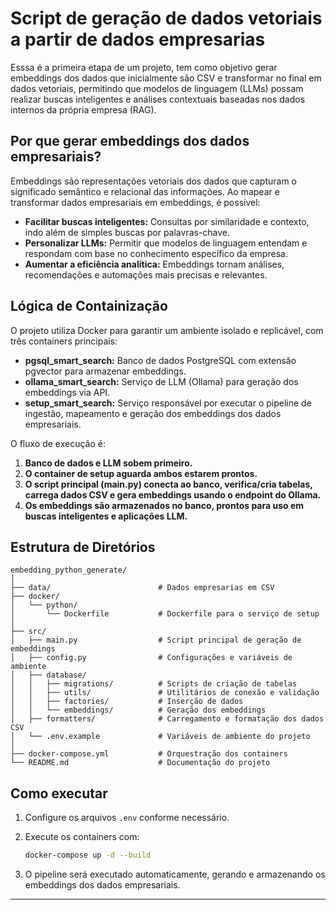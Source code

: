 # Script de geração de dados vetoriais a partir de dados empresarias

Esssa é a primeira etapa de um projeto, tem como objetivo gerar embeddings dos dados que inicialmente são CSV e transformar no final em dados vetoriais, permitindo que modelos de linguagem (LLMs) possam realizar buscas inteligentes e análises contextuais baseadas nos dados internos da própria empresa (RAG).

## Por que gerar embeddings dos dados empresariais?

Embeddings são representações vetoriais dos dados que capturam o significado semântico e relacional das informações. Ao mapear e transformar dados empresariais em embeddings, é possível:

- **Facilitar buscas inteligentes:** Consultas por similaridade e contexto, indo além de simples buscas por palavras-chave.
- **Personalizar LLMs:** Permitir que modelos de linguagem entendam e respondam com base no conhecimento específico da empresa.
- **Aumentar a eficiência analítica:** Embeddings tornam análises, recomendações e automações mais precisas e relevantes.

## Lógica de Containização

O projeto utiliza Docker para garantir um ambiente isolado e replicável, com três containers principais:

- **pgsql_smart_search:** Banco de dados PostgreSQL com extensão pgvector para armazenar embeddings.
- **ollama_smart_search:** Serviço de LLM (Ollama) para geração dos embeddings via API.
- **setup_smart_search:** Serviço responsável por executar o pipeline de ingestão, mapeamento e geração dos embeddings dos dados empresariais.

O fluxo de execução é:

1. **Banco de dados e LLM sobem primeiro.**
2. **O container de setup aguarda ambos estarem prontos.**
3. **O script principal (main.py) conecta ao banco, verifica/cria tabelas, carrega dados CSV e gera embeddings usando o endpoint do Ollama.**
4. **Os embeddings são armazenados no banco, prontos para uso em buscas inteligentes e aplicações LLM.**

## Estrutura de Diretórios

```
embedding_python_generate/
│
├── data/                        # Dados empresarias em CSV 
├── docker/
│   └── python/
│       └── Dockerfile           # Dockerfile para o serviço de setup
│
├── src/
│   ├── main.py                  # Script principal de geração de embeddings
│   ├── config.py                # Configurações e variáveis de ambiente
│   ├── database/
│   │   ├── migrations/          # Scripts de criação de tabelas
│   │   ├── utils/               # Utilitários de conexão e validação
│   │   ├── factories/           # Inserção de dados
│   │   └── embeddings/          # Geração dos embeddings
│   ├── formatters/              # Carregamento e formatação dos dados CSV
│   └── .env.example             # Variáveis de ambiente do projeto
│
├── docker-compose.yml           # Orquestração dos containers
└── README.md                    # Documentação do projeto
```

## Como executar

1. Configure os arquivos `.env` conforme necessário.
2. Execute os containers com:

   ```sh
   docker-compose up -d --build
   ```

3. O pipeline será executado automaticamente, gerando e armazenando os embeddings dos dados empresariais.

---
